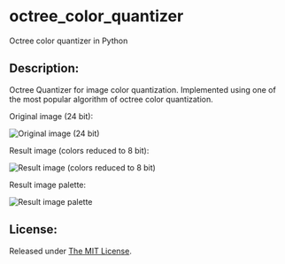 # octree_color_quantizer

Octree color quantizer in Python

Description:
------------
Octree Quantizer for image color quantization.
Implemented using one of the most popular algorithm of octree color quantization.

Original image (24 bit):

![Original image (24 bit)](https://3.bp.blogspot.com/-Bikw-sgrphk/Vr7y3_y5gkI/AAAAAAAAArA/ZF4tcVR6UiE/s1600/rainbow.png)

Result image (colors reduced to 8 bit):

![Result image (colors reduced to 8 bit)](https://2.bp.blogspot.com/-Am-Tn1WPx8E/Vr7y37ZnhBI/AAAAAAAAArE/ISZnfQKUcVg/s1600/rainbow_out.png)

Result image palette:

![Result image palette](https://4.bp.blogspot.com/-kbgZI3agfDw/Vr70vQtHkJI/AAAAAAAAArQ/lLU-8HOQJFE/s1600/rainbow_palette_big.png)


License:
--------
Released under [The MIT License](https://github.com/delimitry/octree_color_quantizer/blob/master/LICENSE).
